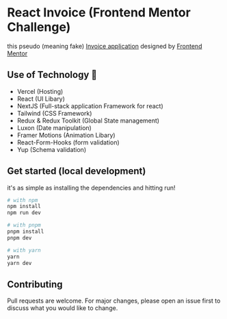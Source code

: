 # React Invoice (Frontend Mentor Challenge)

this pseudo (meaning fake) [Invoice application](https://www.frontendmentor.io/challenges/invoice-app-i7KaLTQjl) designed by [Frontend Mentor](https://www.frontendmentor.io/challenges)

## Use of Technology 💫

- Vercel (Hosting)
- React (UI Libary)
- NextJS (Full-stack application Framework for react)
- Tailwind (CSS Framework)
- Redux & Redux Toolkit (Global State management)
- Luxon (Date manipulation)
- Framer Motions (Animation Libary)
- React-Form-Hooks (form validation)
- Yup (Schema validation)

## Get started (local development)

it's as simple as installing the dependencies and hitting run!

```bash
# with npm
npm install
npm run dev

# with pnpm
pnpm install
pnpm dev

# with yarn
yarn
yarn dev
```

## Contributing

Pull requests are welcome. For major changes, please open an issue first to discuss what you would like to change.
